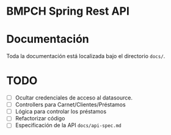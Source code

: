 # BMPCH Spring Rest API

# Documentación

Toda la documentación está localizada bajo el directorio `docs/`.

# TODO

- [ ] Ocultar credenciales de acceso al datasource.
- [ ] Controllers para Carnet/Clientes/Préstamos
- [ ] Lógica para controlar los préstamos
- [ ] Refactorizar código
- [ ] Especificación de la API `docs/api-spec.md`